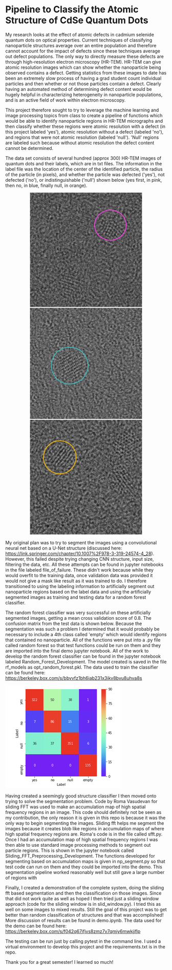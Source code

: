 # Pipeline to Classify the Atomic Structure of CdSe Quantum Dots

My research looks at the effect of atomic defects in cadmium selenide quantum
dots on optical properties. Current techniques of classifying nanoparticle
structures average over an entire population and therefore cannot account for
the impact of defects since these techniques average out defect populations.
The only way to directly measure these defects are through high-resolution
electron microscopy (HR-TEM). HR-TEM can give atomic resolution images which
can show whether the nanoparticle being observed contains a defect. Getting
statistics from these images to date has been an extremely slow process of
having a grad student count individual particles and then whether or not those
particles contain a defect. Clearly having an automated method of determining
defect content would be hugely helpful in characterizing heterogeneity
in nanoparticle populations, and is an active field of work within electron
microscopy.

This project therefore sought to try to leverage the machine learning and
image processing topics from class to create a pipeline of functions which would
be able to identify nanoparticle regions in HR-TEM micrographs and then classify
whether these regions were atomic resolution with a defect (in this project
labeled 'yes'), atomic resolution without a defect (labeled 'no'), and regions
that were not atomic resolution (labeled 'null'). 'Null' regions are labeled
such because without atomic resolution the defect content cannot be determined.

The data set consists of several hundred (approx 300) HR-TEM images of quantum
dots and their labels, which are in txt files. The information in the label file
was the location of the center of the identified particle, the radius of the
particle (in pixels), and whether the particle was defected ('yes'), not
defected ('no'), or indistinguishable ('null') shown below (yes first, in pink,
then no, in blue, finally null,
  in orange).
  <p align="center">
    <img src="README_images/np_yes.tif" width="350"/>
    <img src="README_images/np_no.tif" width="350"/>
    <img src="README_images/np_null.tif" width="350"/>
  </p>

My original plan was to try to segment the images using a convolutional neural
net based on a U-Net structure (discussed here:
  https://link.springer.com/chapter/10.1007%2F978-3-319-24574-4_28). However,
  this failed despite trying changing CNN structure, input size,
  filtering the data, etc. All these attempts can be found in jupyter notebooks
  in the file labeled file_of_failure. These didn't work because while they
  would overfit to the training data, once validation data was provided it would
  not give a mask like result as it was trained to do. I therefore
  transitioned to using the labeling information to artificially segment out
  nanoparticle regions based on the label data and using the artificially
  segmented images as training and testing data for a random forest classifier.

  The random forest classifier was very successful on these artificially
  segmented images, getting a mean cross validation score of 0.8. The confusion
  matrix from the test data is shown below. Because the segmentation was such
  a problem I determined that it would probably be necessary to include a 4th
  class called 'empty' which would identify regions that contained no
  nanoparticle. All of the functions were put into a .py file called random
  forest so that test functions could be run on them and they are imported into
 the final demo jupyter notebook. All of the work to develop the random forest
 classifier can be found in the jupyter notebook labeled
 Random_Forest_Development. The model created is saved in the file rf_models as
 opt_random_forest.pkl. The data used to train the classifier can be found
 here: https://berkeley.box.com/s/bbvvfz1bh6iab231x3ikv8bvu8uhva8s

  ![confusion_matrix](README_images/confusion_matrix.tif)

  Having created a seemingly good structure classifier I then moved onto trying
  to solve the segmentation problem. Code by Roma Vasudevan for sliding FFT was
  used to make an accumulation map of high spatial frequency regions in an
  image. This code should definitely not be seen as my contribution, the only
  reason it is given in this repo is because it was the only way to begin
  segmenting the images. Sliding fft helps me segment the images
  because it creates blob like regions in accumulation maps of where high
  spatial frequency regions are. Roma's code is in the file called sfft.py.
  Once I had an accumulation map of high spatial frequency regions I was then
  able to use standard image processing methods to segment out particle regions.
  This is shown in the jupyter notebook called
  Sliding_FFT_Preprocessing_Development. The functions developed for segmenting
  based on accumulation maps is given in np_segment.py so that test code can run
  on them and they could be imported into the demo. This segmentation pipeline
  worked reasonably well but still gave a large number of regions with

  Finally, I created a demonstration of the complete system, doing the sliding
  fft based segmentation and then the classification on those images. Since that
  did not work quite as well as hoped I then tried just a sliding window
  approach (code for the sliding window is in slid_window.py). I tried this as
  well on some images to mixed results. Still the goal of this project was to
  get better than random classification of structures and that was
  accomplished! More discussion of results can be found in demo.ipynb. The data
  used for the demo can be found here:
  https://berkeley.box.com/s/f042q67ifjvs8zmz7v7qmiy6mwkjjflp

  The testing can be run just by calling pytest in the command line. I used a
  virtual environment to develop this project and the requirements.txt is in the
  repo.

  Thank you for a great semester! I learned so much!
